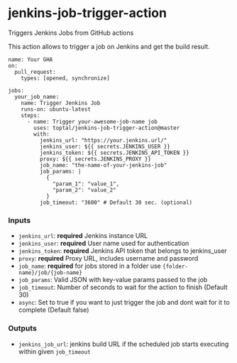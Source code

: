# jenkins-job-trigger-action

Triggers Jenkins Jobs from GitHub actions

This action allows to trigger a job on Jenkins and get the build result.

```
name: Your GHA
on:
  pull_request:
    types: [opened, synchronize]

jobs:
  your_job_name:
    name: Trigger Jenkins Job
    runs-on: ubuntu-latest
    steps:
      - name: Trigger your-awesome-job-name job
        uses: toptal/jenkins-job-trigger-action@master
        with:
          jenkins_url: "https://your.jenkins.url/"
          jenkins_user: ${{ secrets.JENKINS_USER }}
          jenkins_token: ${{ secrets.JENKINS_API_TOKEN }}
          proxy: ${{ secrets.JENKINS_PROXY }}
          job_name: "the-name-of-your-jenkins-job"
          job_params: |
            {
              "param_1": "value_1",
              "param_2": "value_2"
            }
          job_timeout: "3600" # Default 30 sec. (optional)
```


### Inputs

* `jenkins_url`: **required** Jenkins instance URL
* `jenkins_user`: **required** User name used for authentication
* `jenkins_token`: **required** Jenkins API token that belongs to jenkins_user
* `proxy`: **required** Proxy URL, includes username and password
* `job_name`: **required** for jobs stored in a folder use `{folder-name}/job/{job-name}`
* `job_params`: Valid JSON with key-value params passed to the job
* `job_timeout`: Number of seconds to wait for the action to finish (Default 30)
* `async`: Set to true if you want to just trigger the job and dont wait for it to complete (Default false)

### Outputs

* `jenkins_job_url`: jenkins build URL if the scheduled job starts executing within given `job_timeout`
